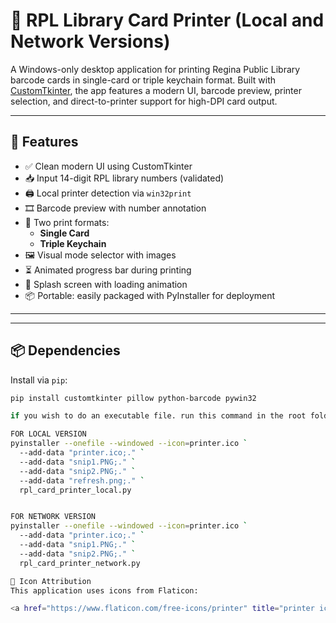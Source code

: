 # 📇 RPL Library Card Printer (Local and Network Versions)

A Windows-only desktop application for printing Regina Public Library barcode cards in single-card or triple keychain format. Built with [CustomTkinter](https://github.com/TomSchimansky/CustomTkinter), the app features a modern UI, barcode preview, printer selection, and direct-to-printer support for high-DPI card output.

---

## 🎯 Features

- ✅ Clean modern UI using CustomTkinter
- 📥 Input 14-digit RPL library numbers (validated)
- 🖨️ Local printer detection via `win32print`
- 🎞️ Barcode preview with number annotation
- 🔘 Two print formats:
  - **Single Card**
  - **Triple Keychain**
- 🖼️ Visual mode selector with images
- ⏳ Animated progress bar during printing
- 📎 Splash screen with loading animation
- 📦 Portable: easily packaged with PyInstaller for deployment

---


---

## 📦 Dependencies

Install via `pip`:

```bash
pip install customtkinter pillow python-barcode pywin32

if you wish to do an executable file. run this command in the root folder

FOR LOCAL VERSION
pyinstaller --onefile --windowed --icon=printer.ico `
  --add-data "printer.ico;." `
  --add-data "snip1.PNG;." `
  --add-data "snip2.PNG;." `
  --add-data "refresh.png;." `
  rpl_card_printer_local.py


FOR NETWORK VERSION
pyinstaller --onefile --windowed --icon=printer.ico `
  --add-data "printer.ico;." `
  --add-data "snip1.PNG;." `
  --add-data "snip2.PNG;." `
  rpl_card_printer_network.py 

📸 Icon Attribution
This application uses icons from Flaticon:

<a href="https://www.flaticon.com/free-icons/printer" title="printer icons">Printer icons created by Creative Avenue - Flaticon</a>